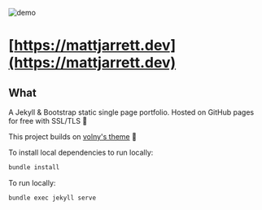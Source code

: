 ![demo](./media/demo.gif)

# [https://mattjarrett.dev](https://mattjarrett.dev)

## What
A Jekyll & Bootstrap static single page portfolio. Hosted on GitHub pages for free with SSL/TLS :tada:

This project builds on [volny's theme](https://github.com/volny/creative-theme-jekyll) :raised_hands:

To install local dependencies to run locally:
```sh
bundle install
```

To run locally:
```sh
bundle exec jekyll serve
```
